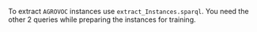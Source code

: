 To extract `AGROVOC` instances use `extract_Instances.sparql`.
You need the other 2 queries while preparing the instances for training.
